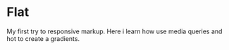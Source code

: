 # Flat
My first try to responsive markup. Here i learn how use media queries and hot to create a gradients.
